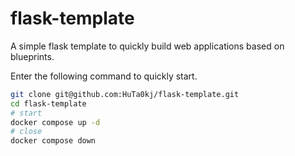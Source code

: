 # flask-template
A simple flask template to quickly build web applications based on blueprints.

Enter the following command to quickly start.

```bash
git clone git@github.com:HuTa0kj/flask-template.git
cd flask-template
# start
docker compose up -d
# close
docker compose down
```

